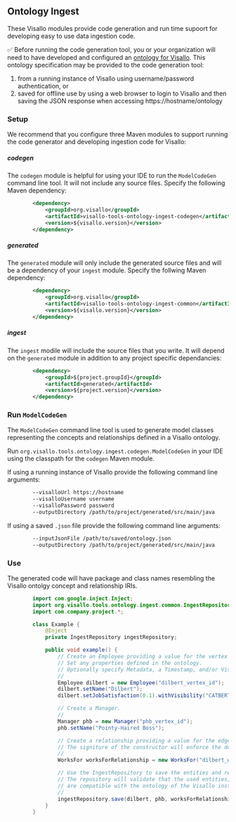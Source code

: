 
## Ontology Ingest

These Visallo modules provide code generation and run time supoort for developing easy to use data ingestion code.

:white_check_mark: Before running the code generation tool, you or your organization will need to have developed and configured an [ontology for Visallo](http://docs.visallo.org/getting-started/ontology.html). This ontology specification may be provided to the code generation tool:

1. from a running instance of Visallo using username/password authentication, or
1. saved for offline use by using a web browser to login to Visallo
   and then saving the JSON response when accessing https://hostname/ontology


### Setup

We recommend that you configure three Maven modules to support running the code generator and developing ingestion code for Visallo:

##### codegen

The `codegen` module is helpful for using your IDE to run the `ModelCodeGen` command line tool. It will not include any source files. Specify the following Maven dependency:

```xml
        <dependency>
            <groupId>org.visallo</groupId>
            <artifactId>visallo-tools-ontology-ingest-codegen</artifactId>
            <version>${visallo.version}</version>
        </dependency>
```

##### generated

The `generated` module will only include the generated source files and will be a dependency of your `ingest` module. Specify the follwing Maven dependency:

```xml
        <dependency>
            <groupId>org.visallo</groupId>
            <artifactId>visallo-tools-ontology-ingest-common</artifactId>
            <version>${visallo.version}</version>
        </dependency>
```

##### ingest

The `ingest` modile will include the source files that you write. It will depend on the `generated` module in addition to any project specific dependancies:

```xml
        <dependency>
            <groupId>${project.groupId}</groupId>
            <artifactId>generated</artifactId>
            <version>${project.version}</version>
        </dependency>
```

### Run `ModelCodeGen`

The `ModelCodeGen` command line tool is used to generate model classes representing the concepts and relationships defined in a Visallo ontology.

Run `org.visallo.tools.ontology.ingest.codegen.ModelCodeGen` in your IDE using the classpath for the `codegen` Maven module.

If using a running instance of Visallo provide the following command line arguments:

```bash
        --visalloUrl https://hostname
        --visalloUsername username
        --visalloPassword password
        --outputDirectory /path/to/project/generated/src/main/java
```

If using a saved `.json` file provide the following command line arguments:

```bash
        --inputJsonFile /path/to/saved/ontology.json
        --outputDirectory /path/to/project/generated/src/main/java
```

### Use

The generated code will have package and class names resembling the Visallo ontolgy concept and relationship IRIs.

```java
        import com.google.inject.Inject;
        import org.visallo.tools.ontology.ingest.common.IngestRepository;
        import com.company.project.*;

        class Example {
            @Inject
            private IngestRepository ingestRepository;

            public void example() {
                // Create an Employee providing a value for the vertex id using a natural key if possible.
                // Set any properties defined in the ontology.
                // Optionally specify Metadata, a Timestamp, and/or Visibility for the property.
                //
                Employee dilbert = new Employee("dilbert_vertex_id");
                dilbert.setName("Dilbert");
                dilbert.setJobSatisfaction(0.1).withVisibility("CATBERT_EYES_ONLY");

                // Create a Manager.
                //
                Manager phb = new Manager("phb_vertex_id");
                phb.setName("Pointy-Haired Boss");

                // Create a relationship providing a value for the edge id.
                // The signiture of the constructor will enforce the domain and range specified in the ontology.
                //
                WorksFor worksForRelationship = new WorksFor("dilbert_works_for_phb_edge_id", dilbert, phb);

                // Use the IngestRepository to save the entities and relationships.
                // The repository will validate that the used entities, relationships, and properties
                // are compatible with the ontology of the Visallo instance.
                //
                ingestRepository.save(dilbert, phb, worksForRelationship);
            }
        }
```

